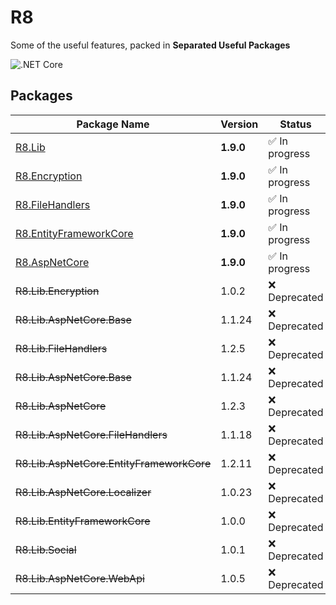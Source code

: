 # R8
Some of the useful features, packed in **Separated Useful Packages**

![.NET Core](https://github.com/arashaan/R8/workflows/.NET%20Core/badge.svg?branch=master)

## Packages
| Package Name                             | Version | Status      |
|------------------------------------------|---------|-------------|
| [R8.Lib](https://github.com/iamr8/R8/packages/457669)                                   | **1.9.0**   | :white_check_mark: In progress |
| [R8.Encryption](https://github.com/iamr8/R8/packages/494826)                            | **1.9.0**   | :white_check_mark: In progress |
| [R8.FileHandlers](https://github.com/iamr8/R8/packages/494825)                          | **1.9.0**   | :white_check_mark: In progress |
| [R8.EntityFrameworkCore](https://github.com/iamr8/R8/packages/494829)                   | **1.9.0**   | :white_check_mark: In progress |
| [R8.AspNetCore](https://github.com/iamr8/R8/packages/494830)                            | **1.9.0**   | :white_check_mark: In progress |
| ~~R8.Lib.Encryption~~                    | 1.0.2   | :x: Deprecated  |
| ~~R8.Lib.AspNetCore.Base~~               | 1.1.24  | :x: Deprecated  |
| ~~R8.Lib.FileHandlers~~                  | 1.2.5   | :x: Deprecated  |
| ~~R8.Lib.AspNetCore.Base~~               | 1.1.24  | :x: Deprecated  |
| ~~R8.Lib.AspNetCore~~                    | 1.2.3   | :x: Deprecated  |
| ~~R8.Lib.AspNetCore.FileHandlers~~       | 1.1.18  | :x: Deprecated  |
| ~~R8.Lib.AspNetCore.EntityFrameworkCore~~| 1.2.11  | :x: Deprecated  |
| ~~R8.Lib.AspNetCore.Localizer~~          | 1.0.23  | :x: Deprecated  |
| ~~R8.Lib.EntityFrameworkCore~~           | 1.0.0   | :x: Deprecated  |
| ~~R8.Lib.Social~~                        | 1.0.1   | :x: Deprecated  |
| ~~R8.Lib.AspNetCore.WebApi~~             | 1.0.5   | :x: Deprecated  |
